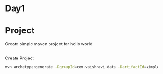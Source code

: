 # Day1

# Project
Create simple maven project for hello world

##
Create Project

```bash
mvn archetype:generate -DgroupId=com.vaishnavi.data -DartifactId=simple-maven-app -DarchetypeArtifactId=maven-archetype-quickstart -DinteractiveMode=false
```